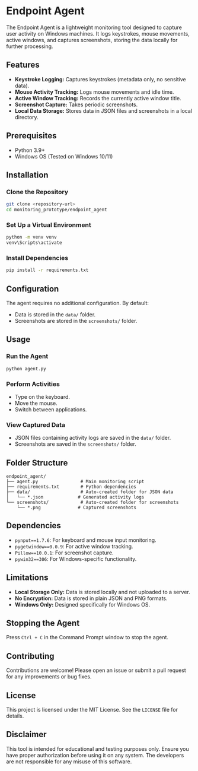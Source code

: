 # Endpoint Agent

The Endpoint Agent is a lightweight monitoring tool designed to capture user activity on Windows machines. It logs keystrokes, mouse movements, active windows, and captures screenshots, storing the data locally for further processing.

## Features
- **Keystroke Logging:** Captures keystrokes (metadata only, no sensitive data).
- **Mouse Activity Tracking:** Logs mouse movements and idle time.
- **Active Window Tracking:** Records the currently active window title.
- **Screenshot Capture:** Takes periodic screenshots.
- **Local Data Storage:** Stores data in JSON files and screenshots in a local directory.

## Prerequisites
- Python 3.9+
- Windows OS (Tested on Windows 10/11)

## Installation
### Clone the Repository
```bash
git clone <repository-url>
cd monitoring_prototype/endpoint_agent
```

### Set Up a Virtual Environment
```bash
python -m venv venv
venv\Scripts\activate
```

### Install Dependencies
```bash
pip install -r requirements.txt
```

## Configuration
The agent requires no additional configuration. By default:
- Data is stored in the `data/` folder.
- Screenshots are stored in the `screenshots/` folder.

## Usage
### Run the Agent
```bash
python agent.py
```

### Perform Activities
- Type on the keyboard.
- Move the mouse.
- Switch between applications.

### View Captured Data
- JSON files containing activity logs are saved in the `data/` folder.
- Screenshots are saved in the `screenshots/` folder.

## Folder Structure
```
endpoint_agent/
├── agent.py                # Main monitoring script
├── requirements.txt        # Python dependencies
├── data/                   # Auto-created folder for JSON data
│   └── *.json             # Generated activity logs
└── screenshots/            # Auto-created folder for screenshots
    └── *.png              # Captured screenshots
```

## Dependencies
- `pynput==1.7.6`: For keyboard and mouse input monitoring.
- `pygetwindow==0.0.9`: For active window tracking.
- `Pillow==10.0.1`: For screenshot capture.
- `pywin32==306`: For Windows-specific functionality.

## Limitations
- **Local Storage Only:** Data is stored locally and not uploaded to a server.
- **No Encryption:** Data is stored in plain JSON and PNG formats.
- **Windows Only:** Designed specifically for Windows OS.

## Stopping the Agent
Press `Ctrl + C` in the Command Prompt window to stop the agent.

## Contributing
Contributions are welcome! Please open an issue or submit a pull request for any improvements or bug fixes.

## License
This project is licensed under the MIT License. See the `LICENSE` file for details.

## Disclaimer
This tool is intended for educational and testing purposes only. Ensure you have proper authorization before using it on any system. The developers are not responsible for any misuse of this software.
